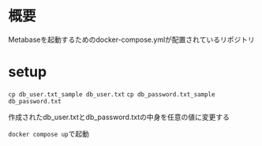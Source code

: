 # 概要
Metabaseを起動するためのdocker-compose.ymlが配置されているリポジトリ

# setup
`cp db_user.txt_sample db_user.txt`
`cp db_password.txt_sample db_password.txt`

作成されたdb_user.txtとdb_password.txtの中身を任意の値に変更する  

`docker compose up`で起動
